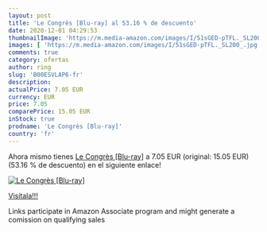 ```yaml
---
layout: post
title: 'Le Congrès [Blu-ray] al 53.16 % de descuento'
date: 2020-12-01 04:29:53
thumbnailImage: 'https://m.media-amazon.com/images/I/51sGED-pTFL._SL200_.jpg'
images: [ 'https://m.media-amazon.com/images/I/51sGED-pTFL._SL200_.jpg' ]
comments: true
category: ofertas
author: ring
slug: 'B00ESVLAP6-fr'
description:
actualPrice: 7.05 EUR
currency: EUR
price: 7.05
comparePrice: 15.05 EUR
inStock: true
prodname: 'Le Congrès [Blu-ray]'
country: 'fr'
---
```


Ahora mismo tienes [Le Congrès [Blu-ray]](https://www.amazon.fr/dp/B00ESVLAP6/?tag=tolees0d-21) a 7.05 EUR (original: 15.05 EUR) (53.16 %  de descuento) en el siguiente enlace!

[![Le Congrès [Blu-ray]](https://m.media-amazon.com/images/I/51sGED-pTFL._SL200_.jpg)](https://www.amazon.fr/dp/B00ESVLAP6/?tag=tolees0d-21)

[Visítala!!!](https://www.amazon.fr/dp/B00ESVLAP6/?tag=tolees0d-21)

Links participate in Amazon Associate program and might generate a comission on qualifying sales
